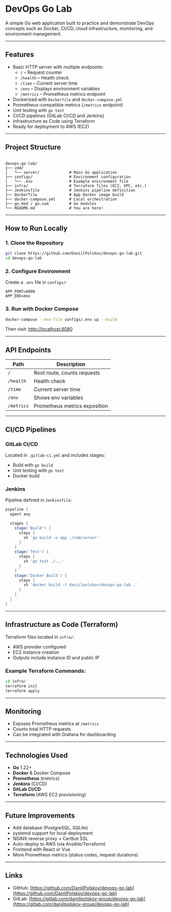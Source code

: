 # DevOps Go Lab

A simple Go web application built to practice and demonstrate DevOps concepts such as Docker, CI/CD, cloud infrastructure, monitoring, and environment management.

---

##  Features

- Basic HTTP server with multiple endpoints:
  - `/` – Request counter
  - `/health` – Health check
  - `/time` – Current server time
  - `/env` – Displays environment variables
  - `/metrics` – Prometheus metrics endpoint
- Dockerized with `Dockerfile` and `docker-compose.yml`
- Prometheus-compatible metrics (`/metrics` endpoint)
- Unit testing with `go test`
- CI/CD pipelines (GitLab CI/CD and Jenkins)
- Infrastructure as Code using Terraform
- Ready for deployment to AWS (EC2)

---

## Project Structure

```

devops-go-lab/
├── cmd/
│   └── server/             # Main Go application
├── configs/                # Environment configuration
│   └── .env                # Example environment file
├── infra/                  # Terraform files (EC2, VPC, etc.)
├── Jenkinsfile             # Jenkins pipeline definition
├── Dockerfile              # App Docker image build
├── docker-compose.yml      # Local orchestration
├── go.mod / go.sum         # Go modules
└── README.md               # You are here!

```

---

## How to Run Locally

### 1. Clone the Repository

```bash
git clone https://github.com/DaniilPolskov/devops-go-lab.git
cd devops-go-lab
```

### 2. Configure Environment

Create a `.env` file in `configs/`:

```env
APP_PORT=8080
APP_ENV=dev
```

### 3. Run with Docker Compose

```bash
docker-compose --env-file configs/.env up --build
```

Then visit: [http://localhost:8080](http://localhost:8080)

---

## API Endpoints

| Path       | Description                   |
| ---------- | ----------------------------- |
| `/`        | Root route, counts requests   |
| `/health`  | Health check                  |
| `/time`    | Current server time           |
| `/env`     | Shows env variables           |
| `/metrics` | Prometheus metrics exposition |

---

## CI/CD Pipelines

### GitLab CI/CD

Located in `.gitlab-ci.yml` and includes stages:

* Build with `go build`
* Unit testing with `go test`
* Docker build

### Jenkins

Pipeline defined in `Jenkinsfile`:

```groovy
pipeline {
  agent any

  stages {
    stage('Build') {
      steps {
        sh 'go build -o app ./cmd/server'
      }
    }
    stage('Test') {
      steps {
        sh 'go test ./...'
      }
    }
    stage('Docker Build') {
      steps {
        sh 'docker build -t daniilpolskov/devops-go-lab .'
      }
    }
  }
}
```

---

## Infrastructure as Code (Terraform)

Terraform files located in `infra/`:

* AWS provider configured
* EC2 instance creation
* Outputs include instance ID and public IP

### Example Terraform Commands:

```bash
cd infra/
terraform init
terraform apply
```

---

## Monitoring

* Exposes Prometheus metrics at `/metrics`
* Counts total HTTP requests
* Can be integrated with Grafana for dashboarding

---

## Technologies Used

* **Go** 1.22+
* **Docker** & Docker Compose
* **Prometheus** (metrics)
* **Jenkins** (CI/CD)
* **GitLab CI/CD**
* **Terraform** (AWS EC2 provisioning)

---

## Future Improvements

* Add database (PostgreSQL, SQLite)
* systemd support for local deployment
* NGINX reverse proxy + Certbot SSL
* Auto-deploy to AWS (via Ansible/Terraform)
* Frontend with React or Vue
* More Prometheus metrics (status codes, request durations)

---

## Links

* GitHub: [https://github.com/DaniilPolskov/devops-go-lab](https://github.com/DaniilPolskov/devops-go-lab)
* GitLab: [https://gitlab.com/daniilpolskov-group/devops-go-lab](https://gitlab.com/daniilpolskov-group/devops-go-lab)
